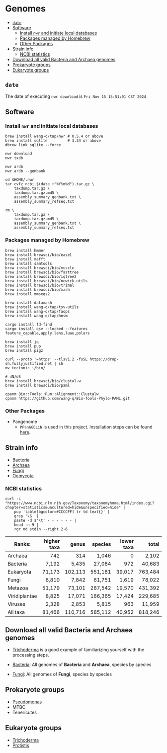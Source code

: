 # Genomes

<!-- toc -->

- [`date`](#date)
- [Software](#software)
    * [Install `nwr` and initiate local databases](#install-nwr-and-initiate-local-databases)
    * [Packages managed by Homebrew](#packages-managed-by-homebrew)
    * [Other Packages](#other-packages)
- [Strain info](#strain-info)
    * [NCBI statistics](#ncbi-statistics)
- [Download all valid Bacteria and Archaea genomes](#download-all-valid-bacteria-and-archaea-genomes)
- [Prokaryote groups](#prokaryote-groups)
- [Eukaryote groups](#eukaryote-groups)

<!-- tocstop -->

## `date`

The date of executing `nwr download` is `Fri Nov 15 15:51:01 CST 2024`

## Software

### Install `nwr` and initiate local databases

```shell
brew install wang-q/tap/nwr # 0.5.4 or above
brew install sqlite         # 3.34 or above
#brew link sqlite --force

nwr download
nwr txdb

nwr ardb
nwr ardb --genbank

cd $HOME/.nwr
tar cvfz ncbi.$(date +"%Y%m%d").tar.gz \
    taxdump.tar.gz \
    taxdump.tar.gz.md5 \
    assembly_summary_genbank.txt \
    assembly_summary_refseq.txt

rm \
    taxdump.tar.gz \
    taxdump.tar.gz.md5 \
    assembly_summary_genbank.txt \
    assembly_summary_refseq.txt

```

### Packages managed by Homebrew

```shell
brew install hmmer
brew install brewsci/bio/easel
brew install mafft
brew install samtools
brew install brewsci/bio/muscle
brew install brewsci/bio/fasttree
brew install brewsci/bio/iqtree2
brew install brewsci/bio/newick-utils
brew install brewsci/bio/trimal
brew install brewsci/bio/mash
brew install mmseqs2

brew install datamash
brew install wang-q/tap/tsv-utils
brew install wang-q/tap/faops
brew install wang-q/tap/hnsm

cargo install fd-find
cargo install qsv --locked --features feature_capable,apply,lens,luau,polars

brew install jq
brew install pup
brew install pigz

curl --proto '=https' --tlsv1.2 -fsSL https://drop-sh.fullyjustified.net | sh
mv tectonic ~/bin/

# dN/dS
brew install brewsci/bio/clustal-w
brew install brewsci/bio/paml

cpanm Bio::Tools::Run::Alignment::Clustalw
cpanm https://github.com/wang-q/Bio-Tools-Phylo-PAML.git

```

### Other Packages

* Pangenome
    * `PPanGGOLiN` is used in this project. Installation steps can be
      found [here](https://github.com/wang-q/dotfiles/blob/master/others.sh).

## Strain info

* [Bacteria](https://www.ncbi.nlm.nih.gov/Taxonomy/Browser/wwwtax.cgi?id=2)
* [Archaea](https://www.ncbi.nlm.nih.gov/Taxonomy/Browser/wwwtax.cgi?id=2157)
* [Fungi](https://www.ncbi.nlm.nih.gov/Taxonomy/Browser/wwwtax.cgi?id=4751)
* [Oomycota](https://www.ncbi.nlm.nih.gov/Taxonomy/Browser/wwwtax.cgi?id=4762)

### NCBI statistics

```shell
curl -L "https://www.ncbi.nlm.nih.gov/Taxonomy/taxonomyhome.html/index.cgi?chapter=statistics&uncultured=hide&unspecified=hide" |
    pup 'table[bgcolor=#CCCCFF] tr td text{}' |
    grep '\S' |
    paste -d $'\t' - - - - - - |
    head -n 9 |
    rgr md stdin --right 2-6

```

| Ranks:        | higher taxa |   genus | species | lower taxa |   total |
|---------------|------------:|--------:|--------:|-----------:|--------:|
| Archaea       |         742 |     314 |   1,046 |          0 |   2,102 |
| Bacteria      |       7,192 |   5,435 |  27,084 |        972 |  40,683 |
| Eukaryota     |      71,173 | 102,113 | 551,181 |     39,017 | 763,484 |
| Fungi         |       6,810 |   7,842 |  61,751 |      1,619 |  78,022 |
| Metazoa       |      51,179 |  73,101 | 287,542 |     19,570 | 431,392 |
| Viridiplantae |       8,825 |  17,071 | 186,365 |     17,424 | 229,685 |
| Viruses       |       2,328 |   2,853 |   5,815 |        963 |  11,959 |
| All taxa      |      81,466 | 110,716 | 585,112 |     40,952 | 818,246 |

## Download all valid Bacteria and Archaea genomes

* [Trichoderma](./groups/Trichoderma.md) is a good example of familiarizing yourself with the
  processing steps.

* [Bacteria](./Bacteria.md): All genomes of **Bacteria** and **Archaea**, species by species

* [Fungi](./groups/Fungi.md): All genomes of **Fungi**, species by species

## Prokaryote groups

* [Pseudomonas](groups/Pseudomonas.md)
* MTBC
* Tenericutes

## Eukaryote groups

* [Trichoderma](groups/Trichoderma.md)
* [Protistis](groups/Protists.md)
